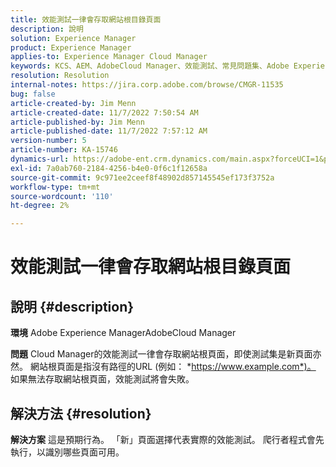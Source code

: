 ```yaml
---
title: 效能測試一律會存取網站根目錄頁面
description: 說明
solution: Experience Manager
product: Experience Manager
applies-to: Experience Manager Cloud Manager
keywords: KCS、AEM、AdobeCloud Manager、效能測試、常見問題集、Adobe Experience Manager、根頁面
resolution: Resolution
internal-notes: https://jira.corp.adobe.com/browse/CMGR-11535
bug: false
article-created-by: Jim Menn
article-created-date: 11/7/2022 7:50:54 AM
article-published-by: Jim Menn
article-published-date: 11/7/2022 7:57:12 AM
version-number: 5
article-number: KA-15746
dynamics-url: https://adobe-ent.crm.dynamics.com/main.aspx?forceUCI=1&pagetype=entityrecord&etn=knowledgearticle&id=f6cd19e2-705e-ed11-9561-6045bd0065f9
exl-id: 7a0ab760-2184-4256-b4e0-0f6c1f12658a
source-git-commit: 9c971ee2ceef8f48902d857145545ef173f3752a
workflow-type: tm+mt
source-wordcount: '110'
ht-degree: 2%

---
```


# 效能測試一律會存取網站根目錄頁面

## 說明 {#description}


<b>環境</b>
Adobe Experience ManagerAdobeCloud Manager

<b>問題</b>
Cloud Manager的效能測試一律會存取網站根頁面，即使測試集是新頁面亦然。
網站根頁面是指沒有路徑的URL (例如： *https://www.example.com*)。
如果無法存取網站根頁面，效能測試將會失敗。


## 解決方法 {#resolution}


<b>解決方案</b>
這是預期行為。
「新」頁面選擇代表實際的效能測試。
爬行者程式會先執行，以識別哪些頁面可用。
